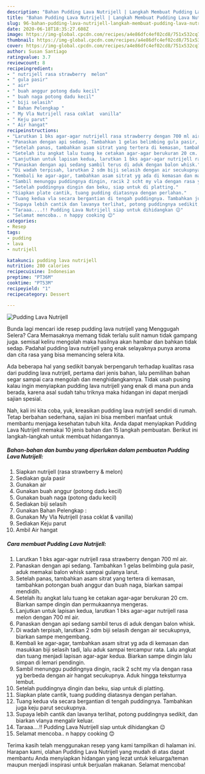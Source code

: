 ```yaml
---
description: "Bahan Pudding Lava Nutrijell | Langkah Membuat Pudding Lava Nutrijell Yang Lezat Sekali"
title: "Bahan Pudding Lava Nutrijell | Langkah Membuat Pudding Lava Nutrijell Yang Lezat Sekali"
slug: 96-bahan-pudding-lava-nutrijell-langkah-membuat-pudding-lava-nutrijell-yang-lezat-sekali
date: 2020-06-18T18:35:27.608Z
image: https://img-global.cpcdn.com/recipes/a4e86dfc4ef02cd8/751x532cq70/pudding-lava-nutrijell-foto-resep-utama.jpg
thumbnail: https://img-global.cpcdn.com/recipes/a4e86dfc4ef02cd8/751x532cq70/pudding-lava-nutrijell-foto-resep-utama.jpg
cover: https://img-global.cpcdn.com/recipes/a4e86dfc4ef02cd8/751x532cq70/pudding-lava-nutrijell-foto-resep-utama.jpg
author: Susan Santiago
ratingvalue: 3.7
reviewcount: 8
recipeingredient:
- " nutrijell rasa strawberry  melon"
- " gula pasir"
- " air"
- " buah anggur potong dadu kecil"
- " buah naga potong dadu kecil"
- " biji selasih"
- " Bahan Pelengkap "
- " My Vla Nutrijell rasa coklat  vanilla"
- " Keju parut"
- " Air hangat"
recipeinstructions:
- "Larutkan 1 bks agar-agar nutrijell rasa strawberry dengan 700 ml air."
- "Panaskan dengan api sedang. Tambahkan 1 gelas belimbing gula pasir, aduk memakai balon whisk sampai gulanya larut."
- "Setelah panas, tambahkan asam sitrat yang tertera di kemasan, tambahkan potongan buah anggur dan buah naga, biarkan sampai mendidih."
- "Setelah itu angkat lalu tuang ke cetakan agar-agar berukuran 20 cm. Biarkan sampe dingin dan permukaannya mengeras."
- "Lanjutkan untuk lapisan kedua, larutkan 1 bks agar-agar nutrijell rasa melon dengan 700 ml air."
- "Panaskan dengan api sedang sambil terus di aduk dengan balon whisk."
- "Di wadah terpisah, larutkan 2 sdm biji selasih dengan air secukupnya, biarkan sampe mengembang."
- "Kembali ke agar-agar, tambahkan asam sitrat yg ada di kemasan dan masukkan biji selasih tadi, lalu aduk sampai tercampur rata. Lalu angkat dan tuang menjadi lapisan agar-agar kedua. Biarkan sampe dingin lalu simpan di lemari pendingin."
- "Sambil menunggu puddingnya dingin, racik 2 scht my vla dengan rasa yg berbeda dengan air hangat secukupnya. Aduk hingga teksturnya lembut."
- "Setelah puddingnya dingin dan beku, siap untuk di platting."
- "Siapkan plate cantik, tuang pudding diatasnya dengan perlahan."
- "Tuang kedua vla secara bergantian di tengah puddingnya. Tambahkan juga keju parut secukupnya."
- "Supaya lebih cantik dan lavanya terlihat, potong puddingnya sedikit, dan biarkan vlanya mengalir keluar."
- "Taraaa....!! Pudding Lava Nutrijell siap untuk dihidangkan 😉"
- "Selamat mencoba.. n happy cooking 😊"
categories:
- Resep
tags:
- pudding
- lava
- nutrijell

katakunci: pudding lava nutrijell 
nutrition: 280 calories
recipecuisine: Indonesian
preptime: "PT36M"
cooktime: "PT53M"
recipeyield: "1"
recipecategory: Dessert

---
```



![Pudding Lava Nutrijell](https://img-global.cpcdn.com/recipes/a4e86dfc4ef02cd8/751x532cq70/pudding-lava-nutrijell-foto-resep-utama.jpg)

Bunda lagi mencari ide resep pudding lava nutrijell yang Menggugah Selera? Cara Memasaknya memang tidak terlalu sulit namun tidak gampang juga. semisal keliru mengolah maka hasilnya akan hambar dan bahkan tidak sedap. Padahal pudding lava nutrijell yang enak selayaknya punya aroma dan cita rasa yang bisa memancing selera kita.



Ada beberapa hal yang sedikit banyak berpengaruh terhadap kualitas rasa dari pudding lava nutrijell, pertama dari jenis bahan, lalu pemilihan bahan segar sampai cara mengolah dan menghidangkannya. Tidak usah pusing kalau ingin menyiapkan pudding lava nutrijell yang enak di mana pun anda berada, karena asal sudah tahu triknya maka hidangan ini dapat menjadi sajian spesial.


Nah, kali ini kita coba, yuk, kreasikan pudding lava nutrijell sendiri di rumah. Tetap berbahan sederhana, sajian ini bisa memberi manfaat untuk membantu menjaga kesehatan tubuh kita. Anda dapat menyiapkan Pudding Lava Nutrijell memakai 10 jenis bahan dan 15 langkah pembuatan. Berikut ini langkah-langkah untuk membuat hidangannya.

<!--inarticleads1-->

##### Bahan-bahan dan bumbu yang diperlukan dalam pembuatan Pudding Lava Nutrijell:

1. Siapkan  nutrijell (rasa strawberry &amp; melon)
1. Sediakan  gula pasir
1. Gunakan  air
1. Gunakan  buah anggur (potong dadu kecil)
1. Gunakan  buah naga (potong dadu kecil)
1. Sediakan  biji selasih
1. Gunakan  Bahan Pelengkap :
1. Gunakan  My Vla Nutrijell (rasa coklat &amp; vanilla)
1. Sediakan  Keju parut
1. Ambil  Air hangat




<!--inarticleads2-->

##### Cara membuat Pudding Lava Nutrijell:

1. Larutkan 1 bks agar-agar nutrijell rasa strawberry dengan 700 ml air.
1. Panaskan dengan api sedang. Tambahkan 1 gelas belimbing gula pasir, aduk memakai balon whisk sampai gulanya larut.
1. Setelah panas, tambahkan asam sitrat yang tertera di kemasan, tambahkan potongan buah anggur dan buah naga, biarkan sampai mendidih.
1. Setelah itu angkat lalu tuang ke cetakan agar-agar berukuran 20 cm. Biarkan sampe dingin dan permukaannya mengeras.
1. Lanjutkan untuk lapisan kedua, larutkan 1 bks agar-agar nutrijell rasa melon dengan 700 ml air.
1. Panaskan dengan api sedang sambil terus di aduk dengan balon whisk.
1. Di wadah terpisah, larutkan 2 sdm biji selasih dengan air secukupnya, biarkan sampe mengembang.
1. Kembali ke agar-agar, tambahkan asam sitrat yg ada di kemasan dan masukkan biji selasih tadi, lalu aduk sampai tercampur rata. Lalu angkat dan tuang menjadi lapisan agar-agar kedua. Biarkan sampe dingin lalu simpan di lemari pendingin.
1. Sambil menunggu puddingnya dingin, racik 2 scht my vla dengan rasa yg berbeda dengan air hangat secukupnya. Aduk hingga teksturnya lembut.
1. Setelah puddingnya dingin dan beku, siap untuk di platting.
1. Siapkan plate cantik, tuang pudding diatasnya dengan perlahan.
1. Tuang kedua vla secara bergantian di tengah puddingnya. Tambahkan juga keju parut secukupnya.
1. Supaya lebih cantik dan lavanya terlihat, potong puddingnya sedikit, dan biarkan vlanya mengalir keluar.
1. Taraaa....!! Pudding Lava Nutrijell siap untuk dihidangkan 😉
1. Selamat mencoba.. n happy cooking 😊




Terima kasih telah menggunakan resep yang kami tampilkan di halaman ini. Harapan kami, olahan Pudding Lava Nutrijell yang mudah di atas dapat membantu Anda menyiapkan hidangan yang lezat untuk keluarga/teman maupun menjadi inspirasi untuk berjualan makanan. Selamat mencoba!
